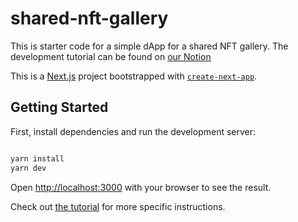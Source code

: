 # shared-nft-gallery

This is starter code for a simple dApp for a shared NFT gallery.
The development tutorial can be found on [our Notion](https://kublockchain.notion.site/kubi-nft-gallery-tutorial) 

This is a [Next.js](https://nextjs.org/) project bootstrapped with [`create-next-app`](https://github.com/vercel/next.js/tree/canary/packages/create-next-app).

## Getting Started

First, install dependencies and run the development server:

```bash

yarn install
yarn dev

```

Open [http://localhost:3000](http://localhost:3000) with your browser to see the result.

Check out [the tutorial](https://kublockchain.notion.site/kubi-nft-gallery-tutorial) for more specific instructions.
